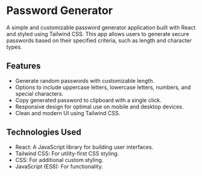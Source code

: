 # Password Generator

A simple and customizable password generator application built with React and styled using Tailwind CSS. This app allows users to generate secure passwords based on their specified criteria, such as length and character types.

## Features

- Generate random passwords with customizable length.
- Options to include uppercase letters, lowercase letters, numbers, and special characters.
- Copy generated password to clipboard with a single click.
- Responsive design for optimal use on mobile and desktop devices.
- Clean and modern UI using Tailwind CSS.

## Technologies Used
- React: A JavaScript library for building user interfaces.
- Tailwind CSS: For utility-first CSS styling.
- CSS: For additional custom styling.
- JavaScript (ES6): For functionality.


